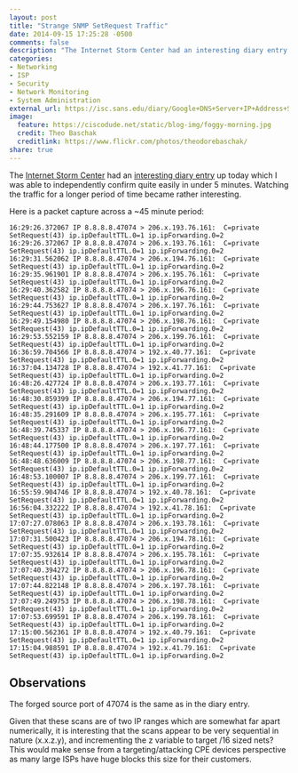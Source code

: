 ```yaml
---
layout: post
title: "Strange SNMP SetRequest Traffic"
date: 2014-09-15 17:25:28 -0500
comments: false
description: "The Internet Storm Center had an interesting diary entry up today which I was able to independently confirm quite easily in under 5 minutes. Watching the traffic for a longer period of time became rather interesting."
categories:
- Networking
- ISP
- Security
- Network Monitoring
- System Administration
external_url: https://isc.sans.edu/diary/Google+DNS+Server+IP+Address+Spoofed+for+SNMP+reflective+Attacks/18647
image:
  feature: https://ciscodude.net/static/blog-img/foggy-morning.jpg
  credit: Theo Baschak
  creditlink: https://www.flickr.com/photos/theodorebaschak/
share: true
---
```

The [Internet Storm Center](https://isc.sans.edu/) had an [interesting diary entry](https://isc.sans.edu/diary/Google+DNS+Server+IP+Address+Spoofed+for+SNMP+reflective+Attacks/18647) up today which I was able to independently confirm quite easily in under 5 minutes. Watching the traffic for a longer period of time became rather interesting.

Here is a packet capture across a ~45 minute period:

	16:29:26.372067 IP 8.8.8.8.47074 > 206.x.193.76.161:  C=private SetRequest(43) ip.ipDefaultTTL.0=1 ip.ipForwarding.0=2
	16:29:26.372067 IP 8.8.8.8.47074 > 206.x.193.76.161:  C=private SetRequest(43) ip.ipDefaultTTL.0=1 ip.ipForwarding.0=2
	16:29:31.562062 IP 8.8.8.8.47074 > 206.x.194.76.161:  C=private SetRequest(43) ip.ipDefaultTTL.0=1 ip.ipForwarding.0=2
	16:29:35.961901 IP 8.8.8.8.47074 > 206.x.195.76.161:  C=private SetRequest(43) ip.ipDefaultTTL.0=1 ip.ipForwarding.0=2
	16:29:40.362582 IP 8.8.8.8.47074 > 206.x.196.76.161:  C=private SetRequest(43) ip.ipDefaultTTL.0=1 ip.ipForwarding.0=2
	16:29:44.753627 IP 8.8.8.8.47074 > 206.x.197.76.161:  C=private SetRequest(43) ip.ipDefaultTTL.0=1 ip.ipForwarding.0=2
	16:29:49.154980 IP 8.8.8.8.47074 > 206.x.198.76.161:  C=private SetRequest(43) ip.ipDefaultTTL.0=1 ip.ipForwarding.0=2
	16:29:53.552159 IP 8.8.8.8.47074 > 206.x.199.76.161:  C=private SetRequest(43) ip.ipDefaultTTL.0=1 ip.ipForwarding.0=2
	16:36:59.704566 IP 8.8.8.8.47074 > 192.x.40.77.161:  C=private SetRequest(43) ip.ipDefaultTTL.0=1 ip.ipForwarding.0=2
	16:37:04.134728 IP 8.8.8.8.47074 > 192.x.41.77.161:  C=private SetRequest(43) ip.ipDefaultTTL.0=1 ip.ipForwarding.0=2
	16:48:26.427724 IP 8.8.8.8.47074 > 206.x.193.77.161:  C=private SetRequest(43) ip.ipDefaultTTL.0=1 ip.ipForwarding.0=2
	16:48:30.859399 IP 8.8.8.8.47074 > 206.x.194.77.161:  C=private SetRequest(43) ip.ipDefaultTTL.0=1 ip.ipForwarding.0=2
	16:48:35.291609 IP 8.8.8.8.47074 > 206.x.195.77.161:  C=private SetRequest(43) ip.ipDefaultTTL.0=1 ip.ipForwarding.0=2
	16:48:39.745337 IP 8.8.8.8.47074 > 206.x.196.77.161:  C=private SetRequest(43) ip.ipDefaultTTL.0=1 ip.ipForwarding.0=2
	16:48:44.177500 IP 8.8.8.8.47074 > 206.x.197.77.161:  C=private SetRequest(43) ip.ipDefaultTTL.0=1 ip.ipForwarding.0=2
	16:48:48.636009 IP 8.8.8.8.47074 > 206.x.198.77.161:  C=private SetRequest(43) ip.ipDefaultTTL.0=1 ip.ipForwarding.0=2
	16:48:53.100007 IP 8.8.8.8.47074 > 206.x.199.77.161:  C=private SetRequest(43) ip.ipDefaultTTL.0=1 ip.ipForwarding.0=2
	16:55:59.904746 IP 8.8.8.8.47074 > 192.x.40.78.161:  C=private SetRequest(43) ip.ipDefaultTTL.0=1 ip.ipForwarding.0=2
	16:56:04.332222 IP 8.8.8.8.47074 > 192.x.41.78.161:  C=private SetRequest(43) ip.ipDefaultTTL.0=1 ip.ipForwarding.0=2
	17:07:27.078063 IP 8.8.8.8.47074 > 206.x.193.78.161:  C=private SetRequest(43) ip.ipDefaultTTL.0=1 ip.ipForwarding.0=2
	17:07:31.500423 IP 8.8.8.8.47074 > 206.x.194.78.161:  C=private SetRequest(43) ip.ipDefaultTTL.0=1 ip.ipForwarding.0=2
	17:07:35.932614 IP 8.8.8.8.47074 > 206.x.195.78.161:  C=private SetRequest(43) ip.ipDefaultTTL.0=1 ip.ipForwarding.0=2
	17:07:40.394272 IP 8.8.8.8.47074 > 206.x.196.78.161:  C=private SetRequest(43) ip.ipDefaultTTL.0=1 ip.ipForwarding.0=2
	17:07:44.822148 IP 8.8.8.8.47074 > 206.x.197.78.161:  C=private SetRequest(43) ip.ipDefaultTTL.0=1 ip.ipForwarding.0=2
	17:07:49.249753 IP 8.8.8.8.47074 > 206.x.198.78.161:  C=private SetRequest(43) ip.ipDefaultTTL.0=1 ip.ipForwarding.0=2
	17:07:53.699591 IP 8.8.8.8.47074 > 206.x.199.78.161:  C=private SetRequest(43) ip.ipDefaultTTL.0=1 ip.ipForwarding.0=2
	17:15:00.562361 IP 8.8.8.8.47074 > 192.x.40.79.161:  C=private SetRequest(43) ip.ipDefaultTTL.0=1 ip.ipForwarding.0=2
	17:15:04.988591 IP 8.8.8.8.47074 > 192.x.41.79.161:  C=private SetRequest(43) ip.ipDefaultTTL.0=1 ip.ipForwarding.0=2

## Observations

The forged source port of 47074 is the same as in the diary entry.

Given that these scans are of two IP ranges which are somewhat far apart numerically, it is interesting that the scans appear to be very sequential in nature (x.x.z.y), and incrementing the z variable to target /16 sized nets? This would make sense from a targeting/attacking CPE devices perspective as many large ISPs have huge blocks this size for their customers.
